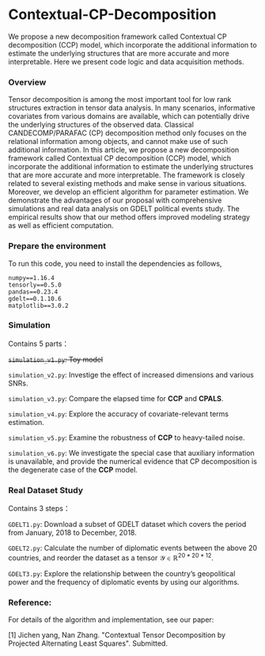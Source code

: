 # Contextual-CP-Decomposition

We propose a new decomposition framework called Contextual CP decomposition (CCP) model, which incorporate the additional information to estimate the underlying structures that are more accurate and more interpretable. Here we present code logic and data acquisition methods.



### Overview

Tensor decomposition is among the most important tool for low rank structures extraction in tensor data analysis. In many scenarios, informative covariates from various domains are available, which can potentially drive the underlying structures of the observed data. Classical CANDECOMP/PARAFAC (CP) decomposition method only focuses on the relational information among objects, and cannot make use of such additional information. In this article, we propose a new decomposition framework called Contextual CP decomposition (CCP) model, which incorporate the additional information to estimate the underlying structures that are more accurate and more interpretable. The framework is closely related to several existing methods and make sense in various situations. Moreover, we develop an efficient algorithm for parameter estimation. We demonstrate the advantages of our proposal with comprehensive simulations and real data analysis on GDELT political events study. The empirical results show that our method offers improved modeling strategy as well as efficient computation.



### Prepare the environment

To run this code, you need to install the dependencies as follows,

```pyhton
numpy==1.16.4
tensorly==0.5.0
pandas==0.23.4
gdelt==0.1.10.6
matplotlib==3.0.2
```



### Simulation 

Contains 5 parts：

~~`simulation_v1.py`: Toy model~~

`simulation_v2.py`: Investige the effect of increased dimensions and various SNRs.

`simulation_v3.py`: Compare the elapsed time for **CCP** and **CPALS**.

`simulation_v4.py`: Explore the accuracy of covariate-relevant terms estimation.

`simulation_v5.py`: Examine the robustness of **CCP** to heavy-tailed noise.

`simulation_v6.py`: We investigate the special case that auxiliary information is unavailable, and provide the numerical evidence that CP decomposition is the degenerate case of the **CCP** model. 



### Real Dataset Study

Contains 3 steps：

`GDELT1.py`: Download a subset of GDELT dataset which covers the period from January, 2018 to December, 2018.

`GDELT2.py`: Calculate the number of diplomatic events between the above 20 countries, and reorder the dataset as a tensor $\mathcal{Y} \in \mathbb{R}^{20*20*12}$.

`GDELT3.py`: Explore the relationship between the country’s geopolitical power and the frequency of diplomatic events by using our algorithms.



### Reference: 

For details of the algorithm and implementation, see our paper:

[1] Jichen yang, Nan Zhang. "Contextual Tensor Decomposition by Projected Alternating Least Squares". Submitted. 

